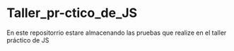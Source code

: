 # Taller_pr-ctico_de_JS
En este repositorrio estare almacenando las pruebas que realize en el taller práctico de JS
